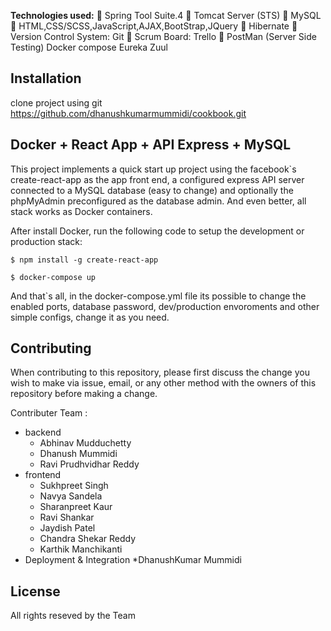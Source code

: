 **Technologies used:**
 Spring Tool Suite.4
 Tomcat Server (STS)
 MySQL
 HTML,CSS/SCSS,JavaScript,AJAX,BootStrap,JQuery
 Hibernate
 Version Control System: Git
 Scrum Board: Trello
 PostMan (Server Side Testing)
  Docker compose
  Eureka
  Zuul


## Installation
clone project using git https://github.com/dhanushkumarmummidi/cookbook.git


## Docker + React App + API Express + MySQL

This project implements a quick start up project using the facebook`s create-react-app as the app front end,
a configured express API server connected to a MySQL database (easy to change) and optionally the phpMyAdmin
preconfigured as the database admin. And even better, all stack works as Docker containers.

After install Docker, run the following code to setup the development or production stack:

````
$ npm install -g create-react-app  

$ docker-compose up
````

And that`s all, in the docker-compose.yml file its possible to change the enabled ports, database password, dev/production envoroments and other simple configs, change it as you need.

## Contributing
When contributing to this repository, please first discuss the change you wish to make via issue, email, or any other method with the owners of this repository before making a change.

Contributer Team :
* backend
	* Abhinav Mudduchetty
	* Dhanush Mummidi
	* Ravi Prudhvidhar Reddy
* frontend
	* Sukhpreet Singh
	* Navya Sandela
  	* Sharanpreet Kaur
 	 * Ravi Shankar
 	 * Jaydish Patel
 	 * Chandra Shekar Reddy
 	 * Karthik Manchikanti
 * Deployment & Integration
        *DhanushKumar Mummidi


## License
All rights reseved by the Team
